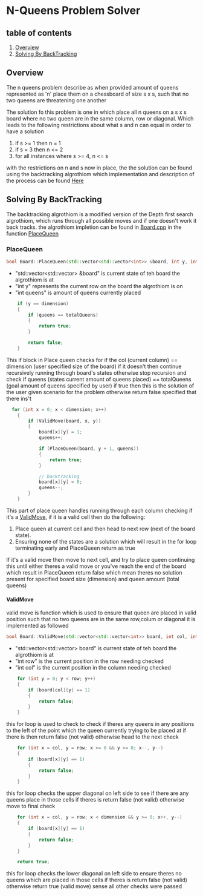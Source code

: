 # N-Queens Problem Solver

## table of contents 
1. [Overview](Overview)
1. [Solving By BackTracking](Solving_By_BackTracking)

## Overview  
The n queens problem describe as when provided amount of queens represented as 'n' place them on a chessboard of size
s x s, such that no two queens are threatening one another

The solution fo this problem is one in which place all n queens on a s x s board where no two queen are in the same column,
row or diagonal. Which leads to the following restrictions about what s and n can equal in order to have a solution
1. if s >= 1 then n = 1
2. if s = 3 then n <= 2 
3. for all instances where s >= 4, n <= s

with the restrictions on n and s now in place, the the solution can be found using the backtracking algrothiom which
implementation and description of the process can be found [Here](Solving_By_BackTracking)

## Solving By BackTracking
The backtracking algrothiom is a modified version of the Depth first search algrothiom, which runs through all possible
moves and if one doesn't work it back tracks. the algrothiom impletion can be found in [Board.cpp](Board.cpp) in the function
[PlaceQueen](PlaceQueen)

### PlaceQueen

``` C++
bool Board::PlaceQueen(std::vector<std::vector<int>> &board, int y, int queens)
```

* "std::vector<std::vector<int>> &board" is current state of teh board the algrothiom is at
* "int y"  represents the current row on the board the algrothiom is on
* "int queens" is amount of queens currently placed

``` C++
    if (y == dimension)
    {
        if (queens == totalQueens)
        {
            return true;
        }

        return false;
    }
```

This if block in Place queen checks for if the col (current column) == dimension (user specified size of the  board) 
if it doesn't then continue recursively running through board's states otherwise stop recursion and check if 
queens (states current amount of queens placed) == totalQueens (goal amount of queens specified by user)
if true then this is the solution of the user given scenario for the problem otherwise return false specified that there ins't

``` c++
  for (int x = 0; x < dimension; x++)
    {
        if (ValidMove(board, x, y))
        {
            board[x][y] = 1;
            queens++;

            if (PlaceQueen(board, y + 1, queens))
            {
                return true;
            }

            // backtracking
            board[x][y] = 0;
            queens--;
        }
    }
```

This part of place queen handles running through each column checking if it's a [ValidMove](ValidMove), if it is a valid cell then do 
the following:
1. Place queen at current cell and then head to next row (next of the board state). 
2. Ensuring none of the states are a solution which will result in the for loop terminating early and PlaceQueen return as true

If it's a valid move then move to next cell, and try to place queen continuing this until either theres a valid move or you've reach the end
of the board which result in PlaceQueen return false which mean theres no solution present for specified board size (dimension) and 
queen amount (total queens)

#### ValidMove
valid move is function which is used to ensure that queen are placed in valid position such that no two queens are in the same row,colum or diagonal
it is implemented as followed

```c++
bool Board::ValidMove(std::vector<std::vector<int>> board, int col, int row)
```

* "std::vector<std::vector<int>> board" is current state of teh board the algrothiom is at
* "int row" is the current position in the row needing checked  
* "int col" is the current position in the column needing checked

```c++
    for (int y = 0; y < row; y++)
    {
        if (board[col][y] == 1)
        {
            return false;
        }
    }
```
this for loop is used to check to check if theres any queens in any positions to the left of the point which the queen 
currently trying to be placed at if there is then return false (not valid) otherwise head to the next check

```c++
    for (int x = col, y = row; x >= 0 && y >= 0; x--, y--)
    {
        if (board[x][y] == 1)
        {
            return false;
        }
    }
```

this for loop checks the upper diagonal on left side to see if there are any queens place in
those cells if theres is return false (not valid) otherwise move to final check

```c++
    for (int x = col, y = row; x < dimension && y >= 0; x++, y--)
    {
        if (board[x][y] == 1)
        {
            return false;
        }
    }

    return true;
```

this for loop checks the lower diagonal on left side to ensure theres no queens which are placed in those cells
if theres is return false (not valid) otherwise return true (valid move) sense all other checks were passed
